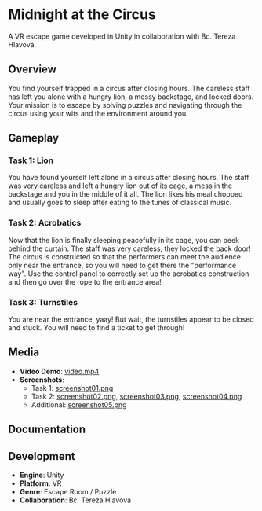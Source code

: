 # Midnight at the Circus

A VR escape game developed in Unity in collaboration with Bc. Tereza Hlavová.

## Overview

You find yourself trapped in a circus after closing hours. The careless staff has left you alone with a hungry lion, a messy backstage, and locked doors. Your mission is to escape by solving puzzles and navigating through the circus using your wits and the environment around you.

## Gameplay

### Task 1: Lion
You have found yourself left alone in a circus after closing hours. The staff was very careless and left a hungry lion out of its cage, a mess in the backstage and you in the middle of it all. The lion likes his meal chopped and usually goes to sleep after eating to the tunes of classical music.

### Task 2: Acrobatics
Now that the lion is finally sleeping peacefully in its cage, you can peek behind the curtain. The staff was very careless, they locked the back door! The circus is constructed so that the performers can meet the audience only near the entrance, so you will need to get there the "performance way". Use the control panel to correctly set up the acrobatics construction and then go over the rope to the entrance area!

### Task 3: Turnstiles
You are near the entrance, yaay! But wait, the turnstiles appear to be closed and stuck. You will need to find a ticket to get through!

## Media

- **Video Demo**: [video.mp4](video.mp4)
- **Screenshots**: 
  - Task 1: [screenshot01.png](screenshot01.png)
  - Task 2: [screenshot02.png](screenshot02.png), [screenshot03.png](screenshot03.png), [screenshot04.png](screenshot04.png)
  - Additional: [screenshot05.png](screenshot05.png)

## Documentation

## Development

- **Engine**: Unity
- **Platform**: VR
- **Genre**: Escape Room / Puzzle
- **Collaboration**: Bc. Tereza Hlavová

